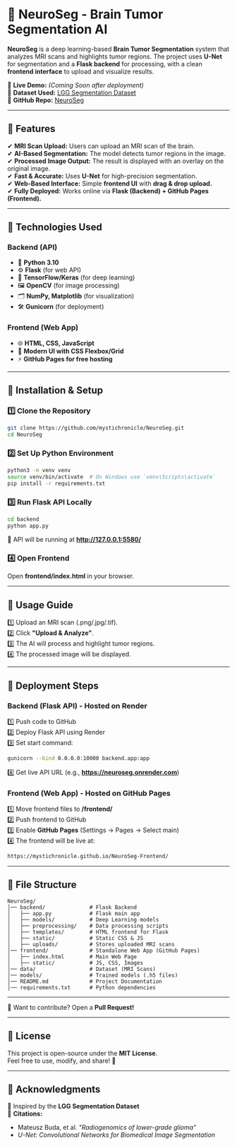 # 🧠 NeuroSeg - Brain Tumor Segmentation AI

**NeuroSeg** is a deep learning-based **Brain Tumor Segmentation** system that analyzes MRI scans and highlights tumor regions. The project uses **U-Net** for segmentation and a **Flask backend** for processing, with a clean **frontend interface** to upload and visualize results.

🚀 **Live Demo:** *(Coming Soon after deployment)*  
📂 **Dataset Used:** [LGG Segmentation Dataset](https://www.kaggle.com/datasets/mateuszbuda/lgg-segmentation)  
🔗 **GitHub Repo:** [NeuroSeg](https://github.com/mystichronicle/NeuroSeg)  

---

## **📌 Features**
✔ **MRI Scan Upload:** Users can upload an MRI scan of the brain.  
✔ **AI-Based Segmentation:** The model detects tumor regions in the image.  
✔ **Processed Image Output:** The result is displayed with an overlay on the original image.  
✔ **Fast & Accurate:** Uses **U-Net** for high-precision segmentation.  
✔ **Web-Based Interface:** Simple **frontend UI** with **drag & drop upload.**  
✔ **Fully Deployed:** Works online via **Flask (Backend) + GitHub Pages (Frontend).**  

---

## **📌 Technologies Used**
### **Backend (API)**
- 🐍 **Python 3.10**
- ⚙ **Flask** (for web API)
- 🔬 **TensorFlow/Keras** (for deep learning)
- 🖼 **OpenCV** (for image processing)
- 🗂 **NumPy, Matplotlib** (for visualization)
- 🛠 **Gunicorn** (for deployment)

### **Frontend (Web App)**
- 🌐 **HTML, CSS, JavaScript**
- 🎨 **Modern UI with CSS Flexbox/Grid**
- ⚡ **GitHub Pages for free hosting**

---

## **📌 Installation & Setup**
### **1️⃣ Clone the Repository**
```bash
git clone https://github.com/mystichronicle/NeuroSeg.git
cd NeuroSeg
```

### **2️⃣ Set Up Python Environment**
```bash
python3 -m venv venv
source venv/bin/activate  # On Windows use `venv\Scripts\activate`
pip install -r requirements.txt
```

### **3️⃣ Run Flask API Locally**
```bash
cd backend
python app.py
```
🚀 API will be running at **http://127.0.0.1:5580/**

### **4️⃣ Open Frontend**
Open **frontend/index.html** in your browser.

---

## **📌 Usage Guide**
1️⃣ Upload an MRI scan (.png/.jpg/.tif).  
2️⃣ Click **"Upload & Analyze"**.  
3️⃣ The AI will process and highlight tumor regions.  
4️⃣ The processed image will be displayed.  

---

## **📌 Deployment Steps**
### **Backend (Flask API) - Hosted on Render**
1️⃣ Push code to GitHub  
2️⃣ Deploy Flask API using Render  
3️⃣ Set start command:
```bash
gunicorn --bind 0.0.0.0:10000 backend.app:app
```
4️⃣ Get live API URL (e.g., **https://neuroseg.onrender.com**)

### **Frontend (Web App) - Hosted on GitHub Pages**
1️⃣ Move frontend files to **/frontend/**  
2️⃣ Push frontend to GitHub  
3️⃣ Enable **GitHub Pages** (Settings → Pages → Select main)  
4️⃣ The frontend will be live at:  
```bash
https://mystichronicle.github.io/NeuroSeg-Frontend/
```

---

## **📌 File Structure**
```
NeuroSeg/
│── backend/              # Flask Backend
│   ├── app.py            # Flask main app
│   ├── models/           # Deep Learning models
│   ├── preprocessing/    # Data processing scripts
│   ├── templates/        # HTML frontend for Flask
│   ├── static/           # Static CSS & JS
│   ├── uploads/          # Stores uploaded MRI scans
│── frontend/             # Standalone Web App (GitHub Pages)
│   ├── index.html        # Main Web Page
│   ├── static/           # JS, CSS, Images
│── data/                 # Dataset (MRI Scans)
│── models/               # Trained models (.h5 files)
│── README.md             # Project Documentation
│── requirements.txt      # Python dependencies
```


---


🤝 Want to contribute? Open a **Pull Request!**  

---

## **📌 License**
This project is open-source under the **MIT License**.  
Feel free to use, modify, and share! 🚀  

---

## **📌 Acknowledgments**
🧠 Inspired by the **LGG Segmentation Dataset**  
📄 **Citations:**
- Mateusz Buda, et al. *"Radiogenomics of lower-grade glioma"*
- *U-Net: Convolutional Networks for Biomedical Image Segmentation*
